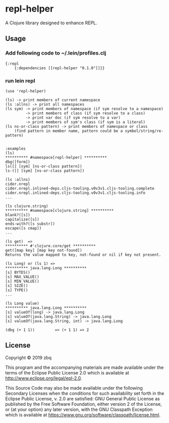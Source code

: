 # repl-helper

A Clojure library designed to enhance REPL.

## Usage

### Add following code to ~/.lein/profiles.clj
    {:repl
        {:dependencies [[repl-helper "0.1.0"]]}}

### run lein repl
    (use 'repl-helper)

    (ls) -> print members of current namespace
    (ls :allns) -> print all namespaces
    (ls sym) -> print members of namespace (if sym resolve to a namespace)
             -> print members of class (if sym resolve to a class)
             -> print var doc (if sym resolve to a var)
             -> print members of sym's class (if sym is a literal)
    (ls ns-or-class pattern) -> print members of namespace or class
        (find pattern in member name, pattern could be a symbol/string/re-pattern)


    :examples
    (ls)
    ********** #namespace[repl-helper] **********
    dbg([form])
    ls([] [sym] [ns-or-class pattern])
    ls-([] [sym] [ns-or-class pattern])

    (ls :allns)
    cider.nrepl
    cider.nrepl.inlined-deps.cljs-tooling.v0v3v1.cljs-tooling.complete
    cider.nrepl.inlined-deps.cljs-tooling.v0v3v1.cljs-tooling.info
    ...

    (ls clojure.string)
    ********** #namespace[clojure.string] **********
    blank?([s])
    capitalize([s])
    ends-with?([s substr])
    escape([s cmap])
    ...
    
    (ls get)  =>
    ********** #'clojure.core/get **********
    get([map key] [map key not-found])
    Returns the value mapped to key, not-found or nil if key not present.

    (ls Long) or (ls 1) =>
    ********** java.lang.Long **********
    [s] BYTES()
    [s] MAX_VALUE()
    [s] MIN_VALUE()
    [s] SIZE()
    [s] TYPE()
    ...

    (ls Long value)
    ********** java.lang.Long **********
    [s] valueOf(long) -> java.lang.Long
    [s] valueOf(java.lang.String) -> java.lang.Long
    [s] valueOf(java.lang.String, int) -> java.lang.Long

    (dbg (+ 1 1))         => (+ 1 1) => 2
## License

Copyright © 2019 zbq

This program and the accompanying materials are made available under the
terms of the Eclipse Public License 2.0 which is available at
http://www.eclipse.org/legal/epl-2.0.

This Source Code may also be made available under the following Secondary
Licenses when the conditions for such availability set forth in the Eclipse
Public License, v. 2.0 are satisfied: GNU General Public License as published by
the Free Software Foundation, either version 2 of the License, or (at your
option) any later version, with the GNU Classpath Exception which is available
at https://www.gnu.org/software/classpath/license.html.
